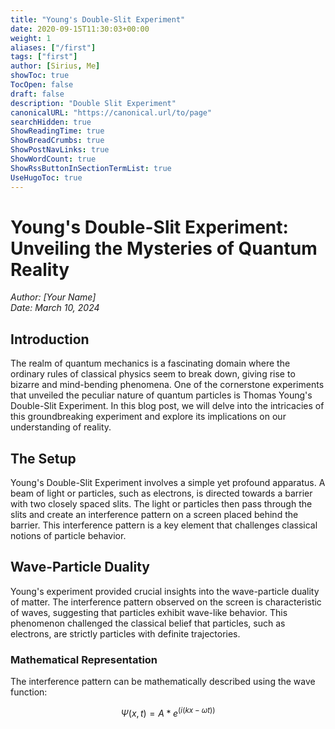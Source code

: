 ```yaml
---
title: "Young's Double-Slit Experiment"
date: 2020-09-15T11:30:03+00:00
weight: 1
aliases: ["/first"]
tags: ["first"]
author: [Sirius, Me]
showToc: true
TocOpen: false
draft: false
description: "Double Slit Experiment"
canonicalURL: "https://canonical.url/to/page"
searchHidden: true
ShowReadingTime: true
ShowBreadCrumbs: true
ShowPostNavLinks: true
ShowWordCount: true
ShowRssButtonInSectionTermList: true
UseHugoToc: true
---
```


# Young's Double-Slit Experiment: Unveiling the Mysteries of Quantum Reality

*Author: [Your Name]*  
*Date: March 10, 2024*

## Introduction

The realm of quantum mechanics is a fascinating domain where the ordinary rules of classical physics seem to break down, giving rise to bizarre and mind-bending phenomena. One of the cornerstone experiments that unveiled the peculiar nature of quantum particles is Thomas Young's Double-Slit Experiment. In this blog post, we will delve into the intricacies of this groundbreaking experiment and explore its implications on our understanding of reality.

## The Setup

Young's Double-Slit Experiment involves a simple yet profound apparatus. A beam of light or particles, such as electrons, is directed towards a barrier with two closely spaced slits. The light or particles then pass through the slits and create an interference pattern on a screen placed behind the barrier. This interference pattern is a key element that challenges classical notions of particle behavior.

## Wave-Particle Duality

Young's experiment provided crucial insights into the wave-particle duality of matter. The interference pattern observed on the screen is characteristic of waves, suggesting that particles exhibit wave-like behavior. This phenomenon challenged the classical belief that particles, such as electrons, are strictly particles with definite trajectories.

### Mathematical Representation

The interference pattern can be mathematically described using the wave function:

```math
Ψ(x, t) = A * e^(i(kx - ωt))
